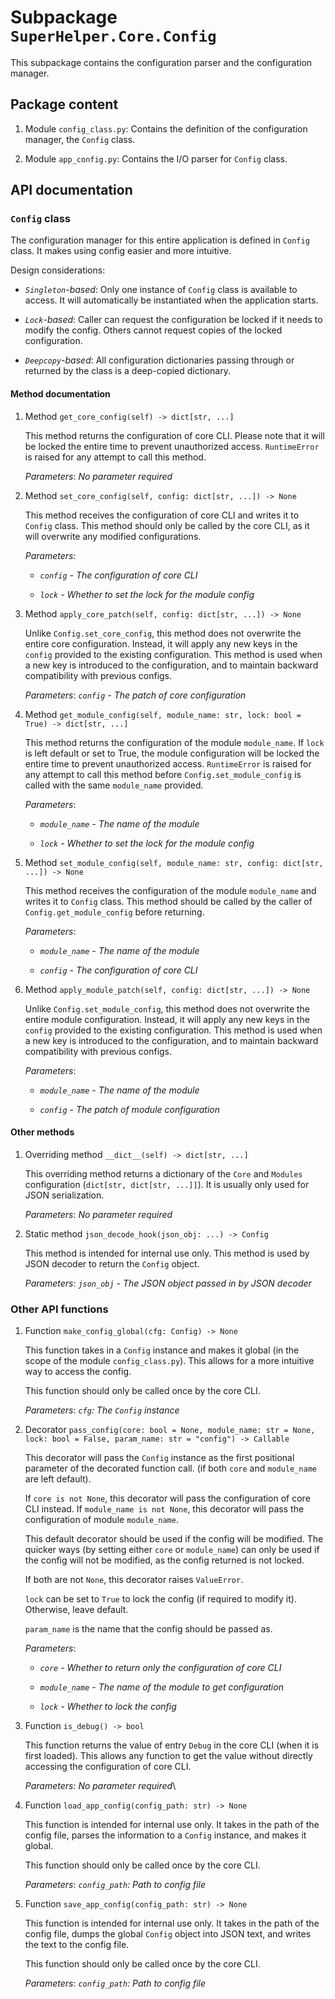 # Subpackage `SuperHelper.Core.Config`

This subpackage contains the configuration parser and the configuration manager.

## Package content

1. Module `config_class.py`: Contains the definition of the configuration manager, the `Config` class.

2. Module `app_config.py`: Contains the I/O parser for `Config` class.

## API documentation

### `Config` class

The configuration manager for this entire application is defined in `Config` class. It makes using config easier and
more intuitive.

Design considerations:

* *`Singleton`-based*: Only one instance of `Config` class is available to access. It will automatically be instantiated
  when the application starts.

* *`Lock`-based*: Caller can request the configuration be locked if it needs to modify the config. Others cannot request
  copies of the locked configuration.

* *`Deepcopy`-based*: All configuration dictionaries passing through or returned by the class is a deep-copied
  dictionary.

#### Method documentation

1. Method `get_core_config(self) -> dict[str, ...]`

   This method returns the configuration of core CLI. Please note that it will be locked the entire time to prevent
   unauthorized access. `RuntimeError` is raised for any attempt to call this method.

   *Parameters*: *No parameter required*

2. Method `set_core_config(self, config: dict[str, ...]) -> None`

   This method receives the configuration of core CLI and writes it to `Config` class. This method should only be called
   by the core CLI, as it will overwrite any modified configurations.

   *Parameters*:

   * *`config` - The configuration of core CLI*

   * *`lock` - Whether to set the lock for the module config*

3. Method `apply_core_patch(self, config: dict[str, ...]) -> None`

   Unlike `Config.set_core_config`, this method does not overwrite the entire core configuration. Instead, it will apply
   any new keys in the `config` provided to the existing configuration. This method is used when a new key is introduced
   to the configuration, and to maintain backward compatibility with previous configs.

   *Parameters*: *`config` - The patch of core configuration*

4. Method `get_module_config(self, module_name: str, lock: bool = True) -> dict[str, ...]`

   This method returns the configuration of the module `module_name`. If `lock` is left default or set to True, the
   module configuration will be locked the entire time to prevent unauthorized access. `RuntimeError` is raised for any
   attempt to call this method before `Config.set_module_config` is called with the same `module_name` provided.

   *Parameters*:

   * *`module_name` - The name of the module*

   * *`lock` - Whether to set the lock for the module config*

5. Method `set_module_config(self, module_name: str, config: dict[str, ...]) -> None`

   This method receives the configuration of the module `module_name` and writes it to `Config` class. This method
   should be called by the caller of `Config.get_module_config` before returning.

   *Parameters*:

   * *`module_name` - The name of the module*

   * *`config` - The configuration of core CLI*

6. Method `apply_module_patch(self, config: dict[str, ...]) -> None`

   Unlike `Config.set_module_config`, this method does not overwrite the entire module configuration. Instead, it will
   apply any new keys in the `config` provided to the existing configuration. This method is used when a new key is
   introduced to the configuration, and to maintain backward compatibility with previous configs.

   *Parameters*:

   * *`module_name` - The name of the module*

   * *`config` - The patch of module configuration*

#### Other methods

1. Overriding method `__dict__(self) -> dict[str, ...]`

   This overriding method returns a dictionary of the `Core` and `Modules` configuration (`dict[str, dict[str, ...]]`).
   It is usually only used for JSON serialization.

   *Parameters*: *No parameter required*

2. Static method `json_decode_hook(json_obj: ...) -> Config`

   This method is intended for internal use only. This method is used by JSON decoder to return the `Config` object.

   *Parameters*: *`json_obj` - The JSON object passed in by JSON decoder*

### Other API functions

1. Function `make_config_global(cfg: Config) -> None`

   This function takes in a `Config` instance and makes it global (in the scope of the module `config_class.py`). This
   allows for a more intuitive way to access the config.

   This function should only be called once by the core CLI.

   *Parameters*: *`cfg`: The `Config` instance*

2. Decorator `pass_config(core: bool = None, module_name: str = None, lock: bool = False,
   param_name: str = "config") -> Callable`

   This decorator will pass the `Config` instance as the first positional parameter of the decorated function call.
   (if both `core` and `module_name` are left default).

   If `core is not None`, this decorator will pass the configuration of core CLI instead. If `module_name is not None`,
   this decorator will pass the configuration of module `module_name`.

   This default decorator should be used if the config will be modified. The quicker ways (by setting either `core` or
   `module_name`) can only be used if the config will not be modified, as the config returned is not locked.

   If both are not `None`, this decorator raises `ValueError`.

   `lock` can be set to `True` to lock the config (if required to modify it). Otherwise, leave default.

   `param_name` is the name that the config should be passed as.

   *Parameters*:

   * *`core` - Whether to return only the configuration of core CLI*

   * *`module_name` - The name of the module to get configuration*

   * *`lock` - Whether to lock the config*

3. Function `is_debug() -> bool`

   This function returns the value of entry `Debug` in the core CLI (when it is first loaded). This allows any function
   to get the value without directly accessing the configuration of core CLI.

   *Parameters*: *No parameter required*\

4. Function `load_app_config(config_path: str) -> None`

   This function is intended for internal use only. It takes in the path of the config file, parses the information to a
   `Config` instance, and makes it global.

   This function should only be called once by the core CLI.

   *Parameters*: *`config_path`: Path to config file*

5. Function `save_app_config(config_path: str) -> None`

   This function is intended for internal use only. It takes in the path of the config file, dumps the global `Config`
   object into JSON text, and writes the text to the config file.

   This function should only be called once by the core CLI.

   *Parameters*: *`config_path`: Path to config file*
